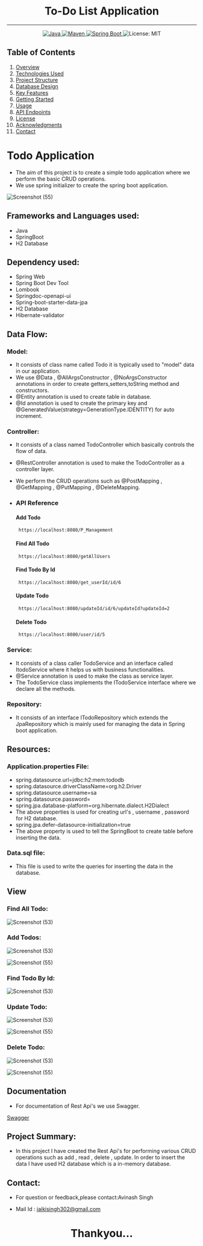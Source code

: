 
# <h1 align = "center"> To-Do List Application </h1>
___ 
<p align="center">
<a href="Java url">
    <img alt="Java" src="https://img.shields.io/badge/Java->=8-darkblue.svg" />
</a>
<a href="Maven url" >
    <img alt="Maven" src="https://img.shields.io/badge/maven-3.0.5-brightgreen.svg" />
</a>
<a href="Spring Boot url" >
    <img alt="Spring Boot" src="https://img.shields.io/badge/Spring Boot-3.0.6-brightgreen.svg" />
</a>
  </a>
    <img alt = "License: MIT" src="https://img.shields.io/badge/License-MIT-yellow.svg" />
    </a>
</p>


## Table of Contents
1. [Overview](#overview)
2. [Technologies Used](#technologies-used)
3. [Project Structure](#project-structure)
4. [Database Design](#database-design)
5. [Key Features](#key-features)
6. [Getting Started](#getting-started)
7. [Usage](#usage)
8. [API Endpoints](#api-endpoints)
9. [License](#license)
10. [Acknowledgments](#acknowledgments)
11. [Contact](#contact)
# Todo Application

- The aim of this project is to create a simple todo application where we perform the basic CRUD operations.
- We use spring initializer to create the spring boot application.

![Screenshot (55)](https://user-images.githubusercontent.com/112794922/222976028-572a2032-a289-4d3f-a286-c1ef43609f52.png)



## Frameworks and Languages used:

- Java
- SpringBoot
- H2 Database
## Dependency used:

- Spring Web
- Spring Boot Dev Tool
- Lombook
- Springdoc-openapi-ui
- Spring-boot-starter-data-jpa
- H2 Database
- Hibernate-validator
## Data Flow:

### Model:
- It consists of class name called Todo it is typically used to "model" data in our application.
- We use @Data , @AllArgsConstructor , @NoArgsConstructor annotations in order to create getters,setters,toString method and constructors.
- @Entity annotation is used to create table in database.
- @Id annotation is used to create the primary key and @GeneratedValue(strategy=GenerationType.IDENTITY) for auto increment.

### Controller:
- It consists of a class named TodoController which basically controls the flow of data.
- @RestController annotation is used to make the TodoController as a controller layer.
- We perform the CRUD operations such as @PostMapping , @GetMapping , @PutMapping , @DeleteMapping.


- ### API Reference

  #### Add Todo

  ```http
   https://localhost:8080/P_Management
  ```

  #### Find All Todo

  ```http
   https://localhost:8080/getAllUsers
  ```

  #### Find Todo By Id

  ```http
   https://localhost:8080/get_userId/id/6
  ```

  #### Update Todo

  ```http
   https://localhost:8080/updateId/id/6/updateId?updateId=2
  ```

  #### Delete Todo

  ```http
   https://localhost:8080/user/id/5
  ```







### Service:
- It consists of a class caller TodoService and an interface called ItodoService where it helps us with business functionalities.
- @Service annotation is used to make the class as service layer.
- The TodoService class implements the ITodoService interface where we declare all the methods.

### Repository:
- It consists of an interface ITodoRepository which extends the JpaRepository which is mainly used for managing the data in Spring boot application.

## Resources:
### Application.properties File:
- spring.datasource.url=jdbc:h2:mem:tododb
- spring.datasource.driverClassName=org.h2.Driver
- spring.datasource.username=sa
- spring.datasource.password=
- spring.jpa.database-platform=org.hibernate.dialect.H2Dialect
- The above properties is used for creating url's , username , password for H2 database.
- spring.jpa.defer-datasource-initialization=true
- The above property is used to tell the SpringBoot to create table before inserting the data.

### Data.sql file:
- This file is used to write the queries for inserting the data in the database.

## View
### Find All Todo:
![Screenshot (53)](https://user-images.githubusercontent.com/112794922/222974677-20d673c1-459f-4822-a081-a884e5fd5c0e.png)

### Add Todos:
![Screenshot (53)](https://user-images.githubusercontent.com/112794922/222974994-ddd96056-3769-40f8-adf3-c8916ea4a71a.png)

![Screenshot (55)](https://user-images.githubusercontent.com/112794922/222974988-f802bb28-3fe5-4a99-9251-05d75fb294d2.png)

### Find Todo By Id:
![Screenshot (53)](https://user-images.githubusercontent.com/112794922/222975242-451d26d9-b8ce-4403-a635-24c6fc8e7e65.png)

### Update Todo:
![Screenshot (53)](https://user-images.githubusercontent.com/112794922/222975508-ccdc6f79-f045-4a66-aad3-1bb299cd1773.png)

![Screenshot (55)](https://user-images.githubusercontent.com/112794922/222975596-5250c0f1-dbd5-41ce-86a9-80ecc43c0137.png)

### Delete Todo:
![Screenshot (53)](https://user-images.githubusercontent.com/112794922/222975749-8674efec-9787-48e8-9b44-4ee96408d32f.png)

![Screenshot (55)](https://user-images.githubusercontent.com/112794922/222975796-f952873b-8928-47c3-8cc6-8a79cd276e73.png)



## Documentation
- For documentation of Rest Api's we use Swagger.

[Swagger](https://localhost:8080/swagger-ui.html)


## Project Summary:
- In this project I have created the Rest Api's for performing various CRUD operations such as add , read , delete , update. In order to insert the data I have used H2 database which is a in-memory database.

## Contact:
- For question or feedback,please contact:Avinash Singh 

-  Mail Id : jaikisingh302@gmail.com
# <h1 align = "center"> Thankyou...</h1>
